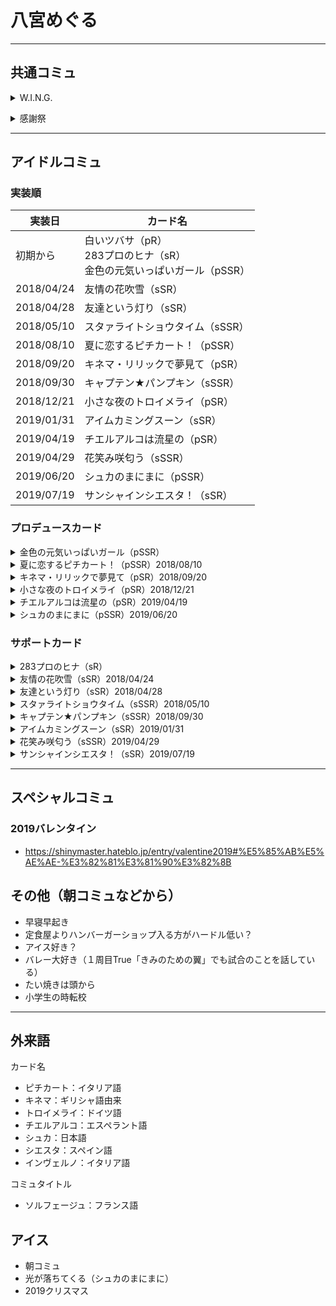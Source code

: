 # 八宮めぐる

---

## 共通コミュ
<details><summary>W.I.N.G.</summary><divs>

### 出会い　輝きはめまぐるしく
- 書類合格，直接会うのは初めて

### シーズン１　アイドルとして
- バックダンサー
- 音響の機会に興味もつ（だまゆに似てる）
- ステージに立つ時の心構え（選択肢）

### シーズン２　無限に広がる未来への
- アイドルとしての方向性
- めぐるに向いてる仕事（選択肢）

### シーズン３　大切，選べないから．
- 助っ人続けてためぐる「わたし，みんなの役に立ちたいから・・・！」
- 両立できる方法を探そう

### シーズン４　これがわたしだから
- スケジュール調整のおかげで友達と遊べた
- 友達「いままで助けてくれた分，めぐるのライブの時には私たちが応援に行くから」と，見に来てくれた

</divs></details>

<details><summary>感謝祭</summary><divs>

</divs></details>

---

## アイドルコミュ
### 実装順

|実装日|カード名|
|-----------|----------|
|初期から|白いツバサ（pR）<br>283プロのヒナ（sR）<br>金色の元気いっぱいガール（pSSR）|
|2018/04/24|友情の花吹雪（sSR）|
|2018/04/28|友達という灯り（sSR）|
|2018/05/10|スタァライトショウタイム（sSSR）|
|2018/08/10|夏に恋するピチカート！（pSSR）|
|2018/09/20|キネマ・リリックで夢見て（pSR）|
|2018/09/30|キャプテン★パンプキン（sSSR）|
|2018/12/21|小さな夜のトロイメライ（pSR）|
|2019/01/31|アイムカミングスーン（sSR）|
|2019/04/19|チエルアルコは流星の（pSR）|
|2019/04/29|花笑み咲匂う（sSSR）|
|2019/06/20|シュカのまにまに（pSSR）|
|2019/07/19|サンシャインシエスタ！（sSR）|

### プロデュースカード
<details><summary>金色の元気いっぱいガール（pSSR）</summary><divs>

- めぐる，大活躍！
- 止まらない着信音
- 仲直りの仕方
- 本当の自分と特別な人
  - 「わたしはプロデューサーが思ってるよりずっと臆病で・・・」
  - 選択肢「そんなこと言ってると，誤解されるぞ」→「プロデューサーだから言ったんだもん」
- きみのための翼
  - 指切りげんまん
</divs></details>
<details><summary>夏に恋するピチカート！（pSSR）2018/08/10</summary><div>

- ピチカート（伊：pizzicato）：音楽用語．バイオリンなどの擦弦(さつげん)楽器の弦を指ではじいて音を出す技法．楽譜にはpizzicato（略してpizz.）と記し，再び弓での演奏に戻すときはarco（アルコ。イタリア語で〈弓〉の意）と指定．
- 恋がわからない．「・・・わたし，みんなのことが大好きなんだ」「でも，それのどこから恋になるんだろう・・・」
- True「**なんでもない日の星空**」：出会いの公園でこれまでを振り返る．「お仕事やレッスンもそうだけどこういうなんでもない日もたくさん覚えておきたいの」
</divs></details>
<details><summary>キネマ・リリックで夢見て（pSR）2018/09/20</summary><div>

- 「冒険に出かけよう」「大空の遥か、どこまでも」「瞬く間を抱きしめて」「いつまでもいつまでも君と一緒に」
- 唇に、透明な歌
  - 結局ぬいぐるみはPが二つ取って友達とお揃いにできたらしい
  - 「プロデューサーが、わたしのプロデューサーで嬉しい･･････！」「あのね、わたし＿＿･･････」
</divs></details>
<details><summary>小さな夜のトロイメライ（pSR）2018/12/21</summary><div>

- [トロイメライの意味](https://kotobank.jp/word/%E3%83%88%E3%83%AD%E3%82%A4%E3%83%A1%E3%83%A9%E3%82%A4-675633)
- 曲は誰でも聞いたことあるやつ：https://www.youtube.com/watch?v=tHuzSMnWpU8
- ON:消失のクライシス
- OFF:その甘さは時をかける
- YOU:おやすみと星が瞬くように
- 一つ目から二つ目にかけて「プロデューサーとアイドル」から「大人と子供」という構図になる（普段コーヒーのP，夜眠くなるめぐる（元々早寝ではあるが））
</divs></details>
<details><summary>チエルアルコは流星の（pSR）2019/04/19</summary><div>

- [チエルアルコ]([http://www8.plala.or.jp/lumidina/neta/netadaiti.html](http://www8.plala.or.jp/lumidina/neta/netadaiti.html))：エスペラント語で虹
- [エスペラント語]([https://ja.wikipedia.org/wiki/%E3%82%A8%E3%82%B9%E3%83%9A%E3%83%A9%E3%83%B3%E3%83%88](https://ja.wikipedia.org/wiki/%E3%82%A8%E3%82%B9%E3%83%9A%E3%83%A9%E3%83%B3%E3%83%88))：母語の異なる人々の間での意思伝達を目的とする、国際補助語
- 異邦の青、浮遊する
  - 大正時代の日本にやってきた青い目の女の子。大人しくて、喋るのが苦手・・・
</divs></details>
<details><summary>シュカのまにまに（pSSR）2019/06/20</summary><div>

- 朱夏：季節の「夏」を表す．五行説で赤色を夏に配することに由来している．
- まにまに（隨に）：他人の意志や事態の成り行きに任せて行動するさま．ある事柄が、他の事柄の進行とともに行われるさま．〜につれて．〜とともに．
- アイス，ラムネ，扇風機，縁日
- 「プロデューサーが子どもの頃，っていうのがピンとこないからなのかなぁ・・・？」
- True「**なんでもない日の夏空**」：買い出し，シャーベット
</divs></details>


### サポートカード
<details><summary>283プロのヒナ（sR）</summary><div>

- めぐる，ぴーちゃんと出会う
- 灯織にくっつきたがるめぐる
</divs></details>
<details><summary>友情の花吹雪（sSR）2018/04/24</summary><div>

真乃との距離を縮めるコミュ
- お友達になる方法
  - 真乃と事務所に向かう．学校は違うらしい
- 似た者同士と花吹雪
  - 待ち合わせするようになる
  - お互いに憧れてる
- 春風フレンドシップ
  - ペットショップで鳥に囲まれる真乃
</divs></details>
<details><summary>友達という灯り（sSR）2018/04/28</summary><div>

- 灯織復活記念パーティー
</divs></details>
<details><summary>スタァライトショウタイム（sSSR）2018/05/10</summary><div>

- 【遊び疲れて･･････】風野灯織と繋がっている
- Pに予定を調整してもらい3人で旅行
- 流れ星に夢を宣誓
</divs></details>
<details><summary>キャプテン★パンプキン（sSSR）2018/09/30</summary><div>

- イベントの補完
- 3人の絆を再確認
</divs></details>
<details><summary>アイムカミングスーン（sSR）2019/01/31</summary><div>

- 餃子コミュは実はこれ
- 灯織もめぐるも真乃の異変には気づいていた
- キンクロハジロ
</divs></details>
<details><summary>花笑み咲匂う（sSSR）2019/04/29</summary><div>

- チューリップの花言葉は「思いやり」
- 【星掬い藍仰ぐ】風野灯織と相似したサブタイになっている
- 3人とも互いのことをよく見ている
</divs></details>
<details><summary>サンシャインシエスタ！（sSR）2019/07/19</summary><div>

- 
</divs></details>

---
## スペシャルコミュ
### 2019バレンタイン
- https://shinymaster.hateblo.jp/entry/valentine2019#%E5%85%AB%E5%AE%AE-%E3%82%81%E3%81%90%E3%82%8B
## その他（朝コミュなどから）
- 早寝早起き
- 定食屋よりハンバーガーショップ入る方がハードル低い？
- アイス好き？
- バレー大好き（１周目True「きみのための翼」でも試合のことを話している）
- たい焼きは頭から
- 小学生の時転校

---

## 外来語
カード名
- ピチカート：イタリア語
- キネマ：ギリシャ語由来
- トロイメライ：ドイツ語
- チエルアルコ：エスペラント語
- シュカ：日本語
- シエスタ：スペイン語
- インヴェルノ：イタリア語

コミュタイトル
- ソルフェージュ：フランス語

## アイス
- 朝コミュ
- 光が落ちてくる（シュカのまにまに）
- 2019クリスマス



<!--stackedit_data:
eyJoaXN0b3J5IjpbLTEyMTEwMTk2ODYsNTI0MjIxMDc2LDE1ND
E5NzQ3NzQsMjU5OTk4NjE1XX0=
-->